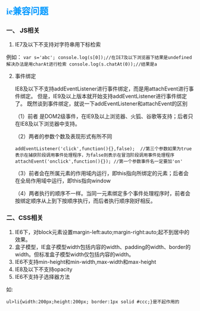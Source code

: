 # <font color=#0099ff size=5 face="黑体">ie兼容问题</font>
### 一、 JS相关

 1. IE7及以下不支持对字符串用下标检索
 
  例如：
    ```
    var s='abc';
    console.log(s[0]);//在IE7及以下浏览器下结果是undefined
    解决办法是用charAt进行检索
    console.log(s.chatAt(0));//结果是a
    ```

 2. 事件绑定

    IE8及以下不支持addEventListener进行事件绑定，而是用attachEvent进行事件绑定。
    但是，IE9及以上版本就开始支持addEventListener进行事件绑定了。
    既然谈到事件绑定，就说一下addEventListener和attachEvent的区别

    （1）前者 是DOM2级事件，在IE9及以上浏览器、火狐、谷歌等支持；后者只在IE8及以下浏览器中支持。

    （2）两者的参数个数及表现形式有所不同
    ```
    addEventListener('click',function(){},false);  //第三个参数如果为true表示在捕获阶段调用事件处理程序，为false则表示在冒泡阶段调用事件处理程序
    attachEvent('onclick',function(){}); //第一个参数事件名一定要加'on'
    ```
    （3）前者会在所属元素的作用域内运行，即this指向所绑定的元素；后者会在全局作用域中运行，即this指向window

    （4）两者执行的顺序不一样。当同一元素绑定多个事件处理程序时，前者会按绑定顺序从上到下按顺序执行，而后者执行顺序刚好相反。

### 二、CSS相关

1. IE6下，对block元素设置margin-left:auto;margin-right:auto;起不到居中的效果。
2. 盒子模型，IE盒子模型width包括内容的width、padding的width、border的width。但标准盒子模型width仅包括内容的width。
3. IE6不支持min-height和min-width,max-width和max-height
4. IE8及以下不支持opacity
5. IE6不支持子选择器方法

  如:
  ```
  ul>li{width:200px;height:200px; border:1px solid #ccc;}是不起作用的
  ```